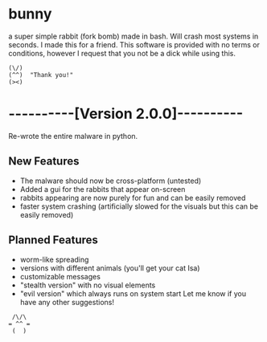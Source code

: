 # bunny
a super simple rabbit (fork bomb) made in bash. Will crash most systems in seconds. I made this for a friend.
This software is provided with no terms or conditions, however I request that you not be a dick while using this.

```
(\/)
(^^)  "Thank you!"
(><)
```

# ----------[Version 2.0.0]----------
Re-wrote the entire malware in python.

## New Features
  * The malware should now be cross-platform (untested)
  * Added a gui for the rabbits that appear on-screen
  * rabbits appearing are now purely for fun and can be easily removed
  * faster system crashing (artificially slowed for the visuals but this can be easily removed)

## Planned Features
  * worm-like spreading
  * versions with different animals (you'll get your cat Isa)
  * customizable messages
  * "stealth version" with no visual elements
  * "evil version" which always runs on system start
Let me know if you have any other suggestions!

```
 /\/\
= ^^ =
 (  )

```
